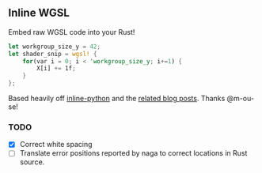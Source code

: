 ## Inline WGSL

Embed raw WGSL code into your Rust!

```rust
let workgroup_size_y = 42;
let shader_snip = wgsl! {
    for(var i = 0; i < 'workgroup_size_y; i+=1) {
        X[i] += 1f;
    }
};
```

Based heavily off [inline-python](https://github.com/fusion-engineering/inline-python) and the [related blog posts](https://blog.m-ou.se/tags/inline-python/).
Thanks @m-ou-se!

### TODO

- [x] Correct white spacing
- [ ] Translate error positions reported by naga to correct locations in Rust source.
